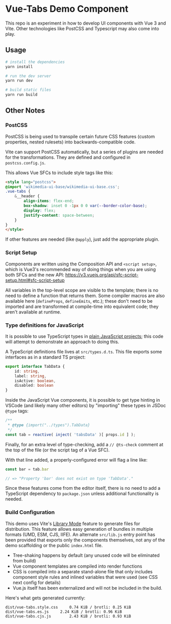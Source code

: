 # Vue-Tabs Demo Component

This repo is an experiment in how to develop UI components with Vue 3 and Vite.
Other technologies like PostCSS and Typescript may also come into play.

## Usage

```sh
# install the dependencies
yarn install

# run the dev server
yarn run dev

# build static files
yarn run build
```

## Other Notes

### PostCSS

PostCSS is being used to transpile certain future CSS features (custom
properties, nested rulesets) into backwards-compatible code.

Vite can support PostCSS automatically, but a series of plugins are needed
for the transformations. They are defined and configured in `postcss.config.js`.

This allows Vue SFCs to include style tags like this:

```html
<style lang="postcss">
@import 'wikimedia-ui-base/wikimedia-ui-base.css';
.vue-tabs {
	&__header {
		align-items: flex-end;
		box-shadow: inset 0 -1px 0 0 var(--border-color-base);
		display: flex;
		justify-content: space-between;
	}
}
</style>
```

If other features are needed (like `@apply`), just add the appropriate plugin.

### Script Setup

Components are written using the Composition API and `<script setup>`, which is
Vue3's recommended way of doing things when you are using both SFCs and the new
API: https://v3.vuejs.org/api/sfc-script-setup.html#sfc-script-setup

All variables in the top-level scope are visible to the template; there is no
need to define a function that returns them. Some compiler macros are also
available here (`defineProps`, `defineEmits`, etc.); these don't need to be
imported and are transformed at compile-time into equivalent code; they aren't
available at runtime.

### Type definitions for JavaScript

It is possible to use TypeScript types in [plain JavaScript
projects](https://www.typescriptlang.org/docs/handbook/intro-to-js-ts.html);
this code will attempt to demonstrate an approach to doing this.

A TypeScript definitions file lives at `src/types.d.ts`. This file exports
some interfaces as in a standard TS project:

```typescript
export interface TabData {
	id: string,
	label: string,
	isActive: boolean,
	disabled: boolean
}
```

Inside the JavaScript Vue components, it is possible to get type hinting in
VSCode (and likely many other editors) by "importing" these types in JSDoc `@type`
tags:

```js
/**
 * @type {import("../types").TabData}
 */
const tab = reactive( inject( 'tabsData' )[ props.id ] );
```

Finally, for an extra level of type-checking, add a `// @ts-check` comment at the top
of the file (or the script tag of a Vue SFC).

With that line added, a properly-configured error will flag a line like:

```js
const bar = tab.bar

// => "Property 'bar' does not exist on type 'TabData'."
```

Since these features come from the editor itself, there is no need to add a TypeScript
dependency to `package.json` unless additional functionality is needed.

### Build Configuration

This demo uses Vite's [Library Mode](https://vitejs.dev/guide/build.html#library-mode)
feature to generate files for distribution. This feature allows easy generation
of bundles in multiple formats (UMD, ESM, CJS, IIFE). An alternate `src/lib.js`
entry point has been provided that exports only the components themselves, not any
of the demo scaffolding or the public `index.html` file.

* Tree-shaking happens by default (any unused code will be eliminated from build)
* Vue component templates are compiled into render functions
* CSS is compiled into a separate stand-alone file that only includes component
  style rules and inlined variables that were used (see CSS next config for
  details)
* Vue.js itself has been externalized and will not be included in the build.

Here's what gets generated currently:

```
dist/vue-tabs.style.css		0.74 KiB / brotli: 0.25 KiB
dist/vue-tabs.es.js		2.24 KiB / brotli: 0.96 KiB
dist/vue-tabs.cjs.js		2.43 KiB / brotli: 0.93 KiB
```














